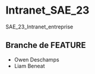 # Intranet_SAE_23
SAE_23_Intranet_entreprise

## Branche de FEATURE

- Owen Deschamps
- Liam Beneat

